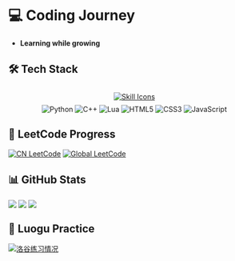 # 💻 Coding Journey  
- **Learning while growing**

## 🛠 Tech Stack  
<div align="center">
  <a href="#tech-stack">
    <img src="https://skillicons.dev/icons?i=py,cpp,lua,html,css,js&theme=dark&perline=6" 
         alt="Skill Icons" 
         style="margin: 8px; transition: transform 0.3s;">
  </a>
  
  <div>
    <img src="https://img.shields.io/badge/Python-3776AB?style=for-the-badge&logo=python&logoColor=white&color=3776AB&labelColor=000" alt="Python">
    <img src="https://img.shields.io/badge/C++-00599C?style=for-the-badge&logo=cplusplus&logoColor=white&color=00599C&labelColor=000" alt="C++">
    <img src="https://img.shields.io/badge/Lua-2C2D72?style=for-the-badge&logo=lua&logoColor=white&color=2C2D72&labelColor=000" alt="Lua">
    <img src="https://img.shields.io/badge/HTML5-E34F26?style=for-the-badge&logo=html5&logoColor=white&color=E34F26&labelColor=000" alt="HTML5">
    <img src="https://img.shields.io/badge/CSS3-1572B6?style=for-the-badge&logo=css3&logoColor=white&color=1572B6&labelColor=000" alt="CSS3">
    <img src="https://img.shields.io/badge/JavaScript-F7DF1E?style=for-the-badge&logo=javascript&logoColor=white&color=F7DF1E&labelColor=000" alt="JavaScript">
  </div>
</div>

## 🧮 LeetCode Progress
[![CN LeetCode](https://leetcard.jacoblin.cool/kingsley1116?theme=dark&font=Griffy&site=cn)](https://leetcode.cn/u/Kingsley1116/)
[![Global LeetCode](https://leetcard.jacoblin.cool/kingsley1116?theme=dark&font=Griffy)](https://leetcode.com/u/Kingsley1116/)

## 📊 GitHub Stats
<img 
  align="center" 
  src="https://github-readme-stat-6b43ag034-kingsley1116.vercel.app/api?username=Kingsley1116&count_private=true&show_icons=true&theme=material-palenight&show=reviews,discussions_started,discussions_answered,prs_merged,prs_merged_percentage&card_width=900&line_height=28" />
<img 
  align="center" 
  src="https://github-readme-stat-6b43ag034-kingsley1116.vercel.app/api/top-langs/?username=Kingsley1116&theme=material-palenight&langs_count=20" />
<img align="center" src="https://github-readme-stat-6b43ag034-kingsley1116.vercel.app/api/wakatime?username=Kingsley1116" />

## 🎯 Luogu Practice
[![洛谷练习情况](https://luogu-card.vercel.app/practice?id=1579163&card_width=750&dark_mode=true)](https://www.luogu.com.cn/user/1579163)
